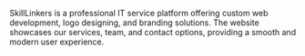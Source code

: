 SkillLinkers is a professional IT service platform offering custom web development, logo designing, and branding solutions. The website showcases our services, team, and contact options, providing a smooth and modern user experience.
